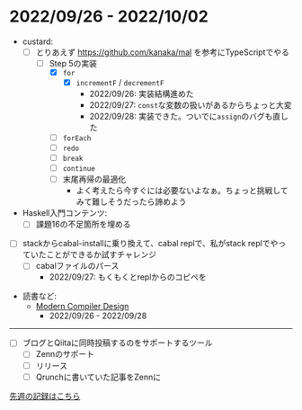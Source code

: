 # 2022/09/26 - 2022/10/02

- custard:
    - [ ] とりあえず <https://github.com/kanaka/mal> を参考にTypeScriptでやる
        - [ ] Step 5の実装
            - [x] `for`
                - [x] `incrementF` / `decrementF`
                    - 2022/09/26: 実装結構進めた
                    - 2022/09/27: `const`な変数の扱いがあるからちょっと大変
                    - 2022/09/28: 実装できた。ついでに`assign`のバグも直した
            - [ ] `forEach`
            - [ ] `redo`
            - [ ] `break`
            - [ ] `continue`
            - [ ] 末尾再帰の最適化
                - よく考えたら今すぐには必要ないよなぁ。ちょっと挑戦してみて難しそうだったら諦めよう
- Haskell入門コンテンツ:
    - [ ] 課題16の不足箇所を埋める
- [ ] stackからcabal-installに乗り換えて、cabal replで、私がstack replでやっていたことができるか試すチャレンジ
    - [ ] cabalファイルのパース
        - 2022/09/27: もくもくとreplからのコピペを
- 読書など:
    - [Modern Compiler Design](https://www.springer.com/jp/book/9781461446989)
        - 2022/09/26 - 2022/09/28

------

- [ ] ブログとQiitaに同時投稿するのをサポートするツール
    - [ ] Zennのサポート
    - [ ] リリース
    - [ ] Qrunchに書いていた記事をZennに

[先週の記録はこちら](https://github.com/igrep/daily-commits/blob/5e02ac88ced6ec47a4771802131f06cd65a4eba8/yesterday.md)

